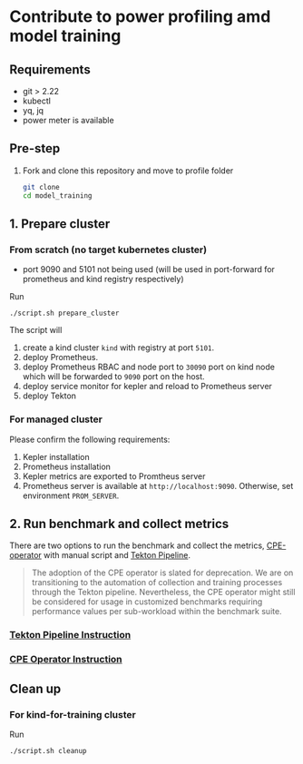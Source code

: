 # Contribute to power profiling amd model training

## Requirements
- git > 2.22
- kubectl
- yq, jq
- power meter is available

## Pre-step
1. Fork and clone this repository and move to profile folder
    ```bash
    git clone
    cd model_training
    ```
## 1. Prepare cluster

### From scratch (no target kubernetes cluster)
- port 9090 and 5101 not being used (will be used in port-forward for prometheus and kind registry respectively)

Run
```
./script.sh prepare_cluster
```
The script will 
1. create a kind cluster `kind` with registry at port `5101`.
2. deploy Prometheus.
3. deploy Prometheus RBAC and node port to `30090` port on kind node which will be forwarded to `9090` port on the host.
4. deploy service monitor for kepler and reload to Prometheus server
5. deploy Tekton

### For managed cluster

Please confirm the following requirements:
1. Kepler installation
2. Prometheus installation
3. Kepler metrics are exported to Promtheus server
4. Prometheus server is available at `http://localhost:9090`. Otherwise, set environment `PROM_SERVER`.

## 2. Run benchmark and collect metrics

There are two options to run the benchmark and collect the metrics, [CPE-operator](https://github.com/IBM/cpe-operator) with manual script and [Tekton Pipeline](https://github.com/tektoncd/pipeline). 

> The adoption of the CPE operator is slated for deprecation. We are on transitioning to the automation of collection and training processes through the Tekton pipeline. Nevertheless, the CPE operator might still be considered for usage in customized benchmarks requiring performance values per sub-workload within the benchmark suite.

### [Tekton Pipeline Instruction](./tekton/README.md)

### [CPE Operator Instruction](./cpe_script_instruction.md)

## Clean up

### For kind-for-training cluster

Run
```
./script.sh cleanup
```
